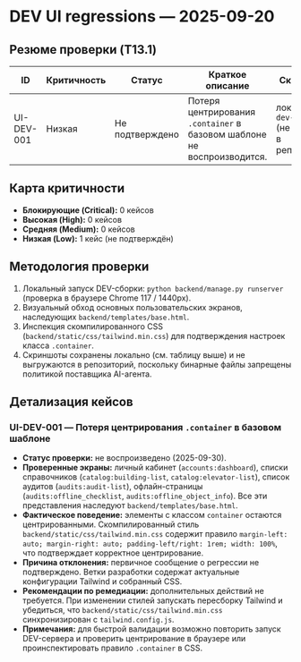 # DEV UI regressions — 2025-09-20

## Резюме проверки (T13.1)

| ID | Критичность | Статус | Краткое описание | Скриншоты | Страницы |
| --- | --- | --- | --- | --- | --- |
| UI-DEV-001 | Низкая | Не подтверждено | Потеря центрирования `.container` в базовом шаблоне не воспроизводится. | локально: `ui-dev-001.png` (не выгружен в репозиторий) | `accounts:dashboard`, `catalog:building-list`, `catalog:elevator-list`, `audits:audit-list`, `audits:offline_checklist`, `audits:offline_object_info` |

## Карта критичности

- **Блокирующие (Critical):** 0 кейсов
- **Высокая (High):** 0 кейсов
- **Средняя (Medium):** 0 кейсов
- **Низкая (Low):** 1 кейс (не подтверждён)

## Методология проверки

1. Локальный запуск DEV-сборки: `python backend/manage.py runserver` (проверка в браузере Chrome 117 / 1440px).
2. Визуальный обход основных пользовательских экранов, наследующих `backend/templates/base.html`.
3. Инспекция скомпилированного CSS (`backend/static/css/tailwind.min.css`) для подтверждения настроек класса `.container`.
4. Скриншоты сохранены локально (см. таблицу выше) и не выгружаются в репозиторий, поскольку бинарные файлы запрещены политикой поставщика AI-агента.

## Детализация кейсов

### UI-DEV-001 — Потеря центрирования `.container` в базовом шаблоне

- **Статус проверки:** не воспроизведено (2025-09-30).
- **Проверенные экраны:** личный кабинет (`accounts:dashboard`), списки справочников (`catalog:building-list`, `catalog:elevator-list`), список аудитов (`audits:audit-list`), офлайн-страницы (`audits:offline_checklist`, `audits:offline_object_info`). Все эти представления наследуют `backend/templates/base.html`.
- **Фактическое поведение:** элементы с классом `container` остаются центрированными. Скомпилированный стиль `backend/static/css/tailwind.min.css` содержит правило `margin-left: auto; margin-right: auto; padding-left/right: 1rem; width: 100%`, что подтверждает корректное центрирование.
- **Причина отклонения:** первичное сообщение о регрессии не подтверждено. Ветки разработки содержат актуальные конфигурации Tailwind и собранный CSS.
- **Рекомендации по ремедиации:** дополнительных действий не требуется. При изменении стилей запускать пересборку Tailwind и убедиться, что `backend/static/css/tailwind.min.css` синхронизирован с `tailwind.config.js`.
- **Примечания:** для быстрой валидации возможно повторить запуск DEV-сервера и проверить центрирование в браузере или проинспектировать правило `.container` в CSS.
